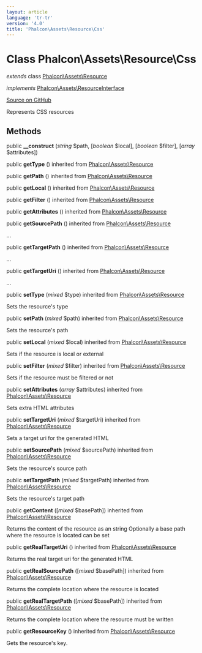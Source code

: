 ```yaml
---
layout: article
language: 'tr-tr'
version: '4.0'
title: 'Phalcon\Assets\Resource\Css'
---
```


# Class **Phalcon\Assets\Resource\Css**

*extends* class [Phalcon\Assets\Resource](api/Phalcon_Assets_Resource)

*implements* [Phalcon\Assets\ResourceInterface](api/Phalcon_Assets_ResourceInterface)

<a href="https://github.com/phalcon/cphalcon/tree/v4.0.0/phalcon/assets/resource/css.zep" class="btn btn-default btn-sm">Source on GitHub</a>

Represents CSS resources

## Methods

public **__construct** (*string* $path, [*boolean* $local], [*boolean* $filter], [*array* $attributes])

public **getType** () inherited from [Phalcon\Assets\Resource](api/Phalcon_Assets_Resource)

public **getPath** () inherited from [Phalcon\Assets\Resource](api/Phalcon_Assets_Resource)

public **getLocal** () inherited from [Phalcon\Assets\Resource](api/Phalcon_Assets_Resource)

public **getFilter** () inherited from [Phalcon\Assets\Resource](api/Phalcon_Assets_Resource)

public **getAttributes** () inherited from [Phalcon\Assets\Resource](api/Phalcon_Assets_Resource)

public **getSourcePath** () inherited from [Phalcon\Assets\Resource](api/Phalcon_Assets_Resource)

...

public **getTargetPath** () inherited from [Phalcon\Assets\Resource](api/Phalcon_Assets_Resource)

...

public **getTargetUri** () inherited from [Phalcon\Assets\Resource](api/Phalcon_Assets_Resource)

...

public **setType** (*mixed* $type) inherited from [Phalcon\Assets\Resource](api/Phalcon_Assets_Resource)

Sets the resource's type

public **setPath** (*mixed* $path) inherited from [Phalcon\Assets\Resource](api/Phalcon_Assets_Resource)

Sets the resource's path

public **setLocal** (*mixed* $local) inherited from [Phalcon\Assets\Resource](api/Phalcon_Assets_Resource)

Sets if the resource is local or external

public **setFilter** (*mixed* $filter) inherited from [Phalcon\Assets\Resource](api/Phalcon_Assets_Resource)

Sets if the resource must be filtered or not

public **setAttributes** (*array* $attributes) inherited from [Phalcon\Assets\Resource](api/Phalcon_Assets_Resource)

Sets extra HTML attributes

public **setTargetUri** (*mixed* $targetUri) inherited from [Phalcon\Assets\Resource](api/Phalcon_Assets_Resource)

Sets a target uri for the generated HTML

public **setSourcePath** (*mixed* $sourcePath) inherited from [Phalcon\Assets\Resource](api/Phalcon_Assets_Resource)

Sets the resource's source path

public **setTargetPath** (*mixed* $targetPath) inherited from [Phalcon\Assets\Resource](api/Phalcon_Assets_Resource)

Sets the resource's target path

public **getContent** ([*mixed* $basePath]) inherited from [Phalcon\Assets\Resource](api/Phalcon_Assets_Resource)

Returns the content of the resource as an string Optionally a base path where the resource is located can be set

public **getRealTargetUri** () inherited from [Phalcon\Assets\Resource](api/Phalcon_Assets_Resource)

Returns the real target uri for the generated HTML

public **getRealSourcePath** ([*mixed* $basePath]) inherited from [Phalcon\Assets\Resource](api/Phalcon_Assets_Resource)

Returns the complete location where the resource is located

public **getRealTargetPath** ([*mixed* $basePath]) inherited from [Phalcon\Assets\Resource](api/Phalcon_Assets_Resource)

Returns the complete location where the resource must be written

public **getResourceKey** () inherited from [Phalcon\Assets\Resource](api/Phalcon_Assets_Resource)

Gets the resource's key.